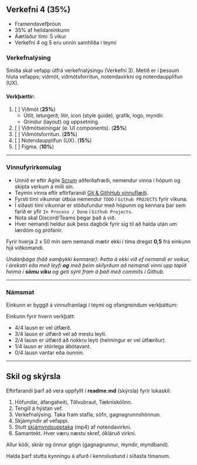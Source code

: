 ## Verkefni 4 (35%)
- Framendavefþróun
- 35% af heildareinkunn
- Áætlaður tími: 5 vikur
- Verkefni 4 og 5 eru unnin samhliða í teymi


### Verkefnalýsing 
Smíða skal vefapp útfrá verkefnalýsingu (Verkefni 3). Metið er í þessum hluta vefapps; viðmót, viðmótsforritun, notendavirkni og notendaupplifun (UX).

#### Verkþættir:
1. [ ] Viðmót (**25%**)
    - Útlit, leturgerð, litir, icon (style guide), grafík, logo, myndir.
    - Grindur (layout) og uppsetning.
1. [ ] Viðmótseiningar  (e. UI components). (**25%**)
1. [ ] Viðmótsforritun. (**25%**)
1. [ ] Notendaupplifun (UX). (**15%**)
1. [ ] Figma. (**10%**)

---

### Vinnufyrirkomulag
- Unnið er eftir Agile [Scrum](https://www.scrum.org/learning-series/what-is-scrum/) aðferðafræði, nemendur vinna í hópum og skipta verkum á milli sín.  
- Teymin vinna eftir eftirfarandi [Git & GithHub vinnuflæði](https://github.com/GunnarThorunnarson/CodeVoyagers/tree/develop/Guides/Workflow%20Long#git-step-by-step-instructions).
- Fyrsti tími vikunnar útbúa nemendur `TODO` í `Github PROJECTS` fyrir vikuna.
- Í síðasti tími vikunnar er stöðufundur með hópunm og kennara þar sem farið er yfir `In Process / Done` í `Github Projects`. 
- Nota skal Discord/Teams þegar það á við.
- Hver nemandi heldur auk þess dagbók fyrir sig til að halda utan um lærdóm og prófanir.

Fyrir hverja 2 x 50 mín sem nemandi mætir ekki í tíma dregst **0,5** frá einkunn hjá viðkomandi. <br>

_Undanþága (háð samþykki kennarar): Þetta á ekki við ef nemandi er veikur, í árekstri eða með leyfi **og** með þeim skilyrðum að nemandi vinni upp tapið heima í **sömu viku** og geti sýnt fram á það með commits í Github._

---

### Námsmat 
Einkunn er byggð á vinnuframlagi í teymi og ofangreindum verkþáttum:

Einkunn fyrir hvern verkþátt:
- 4/4 lausn er vel útfærð.
- 3/4 lausn er útfærð vel að mestu leyti.
- 2/4 lausn er útfærð að nokkru leyti (helmingur er vel útfærður).
- 1/4 lausn er stórlega ábótavant.
- 0/4 lausn vantar eða óunnin.

---

## Skil og skýrsla 
Eftirfarandi þarf að vera uppfyllt í **readme.md** (skýrsla) fyrir lokaskil:

1.	Höfundar, áfangaheiti, Tölvubraut, Tækniskólinn.
1.  Tengill á hýstan vef.
1.	Verkefnalýsing. Taka fram stafla, söfn, gagnagrunnshönnun. 
1.	Skjámyndir af vefappi.
1.	Stutt [skjámyndsupptaka](https://screenpal.com/) (mp4) af notendavirkni.
1.	Samantekt. Hver væru næstu skref, ókláruð virkni.

Allur kóði, skrár og önnur gögn (gagnagrunnur, myndir, myndband). <br>

Halda þarf stutta kynningu á afurð í kennslustund í síðasta tímanum.






